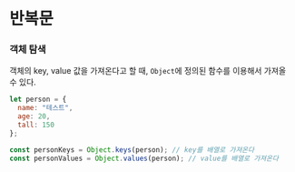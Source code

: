 # 반복문
### 객체 탐색
객체의 key, value 값을 가져온다고 할 때, `Object`에 정의된 함수를 이용해서 가져올 수 있다. 
```js
let person = {
  name: "테스트",
  age: 20,
  tall: 150
};

const personKeys = Object.keys(person); // key를 배열로 가져온다
const personValues = Object.values(person); // value를 배열로 가져온다
```